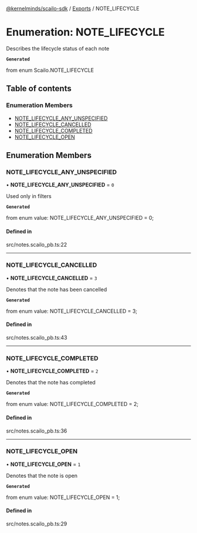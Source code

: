 [@kernelminds/scailo-sdk](../README.md) / [Exports](../modules.md) / NOTE\_LIFECYCLE

# Enumeration: NOTE\_LIFECYCLE

Describes the lifecycle status of each note

**`Generated`**

from enum Scailo.NOTE_LIFECYCLE

## Table of contents

### Enumeration Members

- [NOTE\_LIFECYCLE\_ANY\_UNSPECIFIED](NOTE_LIFECYCLE.md#note_lifecycle_any_unspecified)
- [NOTE\_LIFECYCLE\_CANCELLED](NOTE_LIFECYCLE.md#note_lifecycle_cancelled)
- [NOTE\_LIFECYCLE\_COMPLETED](NOTE_LIFECYCLE.md#note_lifecycle_completed)
- [NOTE\_LIFECYCLE\_OPEN](NOTE_LIFECYCLE.md#note_lifecycle_open)

## Enumeration Members

### NOTE\_LIFECYCLE\_ANY\_UNSPECIFIED

• **NOTE\_LIFECYCLE\_ANY\_UNSPECIFIED** = ``0``

Used only in filters

**`Generated`**

from enum value: NOTE_LIFECYCLE_ANY_UNSPECIFIED = 0;

#### Defined in

src/notes.scailo_pb.ts:22

___

### NOTE\_LIFECYCLE\_CANCELLED

• **NOTE\_LIFECYCLE\_CANCELLED** = ``3``

Denotes that the note has been cancelled

**`Generated`**

from enum value: NOTE_LIFECYCLE_CANCELLED = 3;

#### Defined in

src/notes.scailo_pb.ts:43

___

### NOTE\_LIFECYCLE\_COMPLETED

• **NOTE\_LIFECYCLE\_COMPLETED** = ``2``

Denotes that the note has completed

**`Generated`**

from enum value: NOTE_LIFECYCLE_COMPLETED = 2;

#### Defined in

src/notes.scailo_pb.ts:36

___

### NOTE\_LIFECYCLE\_OPEN

• **NOTE\_LIFECYCLE\_OPEN** = ``1``

Denotes that the note is open

**`Generated`**

from enum value: NOTE_LIFECYCLE_OPEN = 1;

#### Defined in

src/notes.scailo_pb.ts:29
